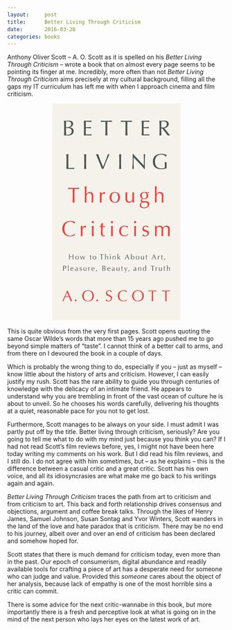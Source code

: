 ```yaml
---
layout:     post
title:      Better Living Through Criticism
date:       2016-03-28
categories: books
---
```


Anthony Oliver Scott – A. O. Scott as it is spelled on his *Better Living
Through Criticism* – wrote a book that on almost every page seems to be pointing
its finger at me. Incredibly, more often than not *Better Living Through
Criticism* aims precisely at my cultural background, filling all the gaps my IT
curriculum has left me with when I approach cinema and film criticism.

<!--more-->

<p align="center">
    <img src="/assets/images/2016-03-28-better_living.png">
</p>

This is quite obvious from the very first pages. Scott opens quoting the same
Oscar Wilde’s words that more than 15 years ago pushed me to go beyond simple
matters of “taste”. I cannot think of a better call to arms, and from there on I
devoured the book in a couple of days.

Which is probably the wrong thing to do, especially if you – just as myself –
know little about the history of arts and criticism. However, I can easily
justify my rush. Scott has the rare ability to guide you through centuries of
knowledge with the delicacy of an intimate friend. He appears to understand why
you are trembling in front of the vast ocean of culture he is about to unveil.
So he chooses his words carefully, delivering his thoughts at a quiet,
reasonable pace for you not to get lost.

Furthermore, Scott manages to be always on your side. I must admit I was partly
put off by the title. Better living through criticism, seriously? Are you going
to tell me what to do with my mind just because you think you can? If I had not
read Scott’s film reviews before, yes, I might not have been here today writing
my comments on his work. But I did read his film reviews, and I still do. I do
not agree with him sometimes, but – as he explains – this is the difference
between a casual critic and a great critic. Scott has his own voice, and all its
idiosyncrasies are what make me go back to his writings again and again.

*Better Living Through Criticism* traces the path from art to criticism and from
criticism to art. This back and forth relationship drives consensus and
objections, argument and coffee break talks. Through the likes of Henry James,
Samuel Johnson, Susan Sontag and Yvor Winters, Scott wanders in the land of the
love and hate paradox that is criticism. There may be no end to his journey,
albeit over and over an end of criticism has been declared and somehow hoped
for.

Scott states that there is much demand for criticism today, even more than in
the past. Our epoch of consumerism, digital abundance and readily available
tools for crafting a piece of art has a desperate need for someone who can judge
and value. Provided this *someone* cares about the object of her analysis,
because lack of empathy is one of the most horrible sins a critic can commit.

There is some advice for the next critic-wannabe in this book, but more
importantly there is a fresh and perceptive look at what is going on in the mind
of the next person who lays her eyes on the latest work of art.

